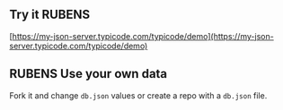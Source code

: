 ## Try it RUBENS

[https://my-json-server.typicode.com/typicode/demo](https://my-json-server.typicode.com/typicode/demo)

## RUBENS Use your own data

Fork it and change `db.json` values or create a repo with a `db.json` file.
